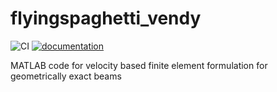 # flyingspaghetti_vendy

![CI](https://github.com/THREAD-3-2/flyingspaghetti_vendy/workflows/CI/badge.svg)
[![documentation](https://img.shields.io/badge/docs-passing-<COLOR>.svg)](https://THREAD-3-2.github.io/flyingspaghetti_vendy/docs)

MATLAB code for velocity based finite element formulation for geometrically exact beams
